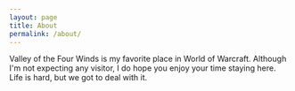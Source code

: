 ```yaml
---
layout: page
title: About
permalink: /about/
---
```


Valley of the Four Winds is my favorite place in World of Warcraft. Although I'm not expecting any visitor, I do hope you enjoy your time staying here. Life is hard, but we got to deal with it.
